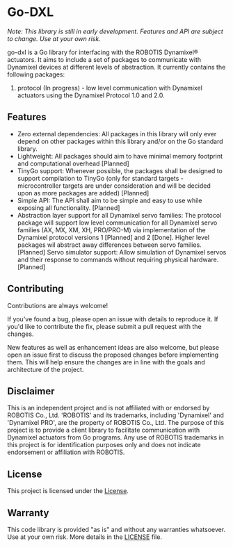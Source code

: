 # Go-DXL

*Note: This library is still in early development. Features and API are subject to change. Use at your own risk.*

go-dxl is a Go library for interfacing with the ROBOTIS Dynamixel® actuators. It aims to include a set of packages to communicate with Dynamixel devices at different levels of abstraction. It currently contains the following packages:

1. protocol (In progress) - low level communication with Dynamixel actuators  using the Dynamixel Protocol 1.0 and 2.0.

## Features

- Zero external dependencies: All packages in this library will only ever depend on other packages within this library and/or on the Go standard library.
- Lightweight: All packages should aim to have minimal memory footprint and computational overhead [Planned]
- TinyGo support: Whenever possible, the packages shall be designed to support compilation to TinyGo (only for standard targets - microcontroller targets are under consideration and will be decided upon as more packages are added) [Planned]
- Simple API: The API shall aim to be simple and easy to use while exposing all functionality. [Planned]
- Abstraction layer support for all Dynamixel servo families: The protocol package will support low level communication for all Dynamixel servo families (AX, MX, XM, XH, PRO/PRO-M) via implementation of the Dynamixel protocol versions 1 [Planned] and 2 [Done]. Higher level packages wil abstract away differences between servo families. [Planned]
Servo simulator support: Allow simulation of Dynamixel servos and their response to commands without requiring physical hardware. [Planned]

## Contributing

Contributions are always welcome!

If you've found a bug, please  open an issue with details to reproduce it. If you'd like to contribute the fix, please submit a pull request with the changes.

New features as well as enhancement ideas are also welcome, but please open an issue first to discuss the proposed changes before implementing them. This will help ensure the changes are in line with the goals and architecture of the project.

## Disclaimer

This is an independent project and is not affiliated with or endorsed by ROBOTIS Co., Ltd. 'ROBOTIS' and its trademarks, including 'Dynamixel' and 'Dynamixel PRO', are the property of ROBOTIS Co., Ltd. The purpose of this project is to provide a client library to facilitate communication with Dynamixel actuators from Go programs. Any use of ROBOTIS trademarks in this project is for identification purposes only and does not indicate endorsement or affiliation with ROBOTIS.

## License

This project is licensed under the [License](LICENSE).

## Warranty

This code library is provided "as is" and without any warranties whatsoever. Use at your own risk. More details in the [LICENSE](LICENSE) file.
